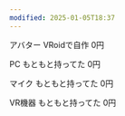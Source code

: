 ```yaml
---
modified: 2025-01-05T18:37
---
```

  

アバター VRoidで自作 0円

PC もともと持ってた 0円

マイク もともと持ってた 0円

VR機器 もともと持ってた 0円